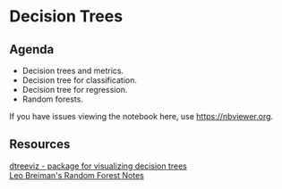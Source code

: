 # Decision Trees

## Agenda
- Decision trees and metrics.  
- Decision tree for classification.  
- Decision tree for regression.  
- Random forests.  

If you have issues viewing the notebook here, use https://nbviewer.org.

## Resources
[dtreeviz - package for visualizing decision trees](https://github.com/parrt/dtreeviz)
<br>[Leo Breiman's Random Forest Notes](https://www.stat.berkeley.edu/~breiman/RandomForests/cc_home.htm)
